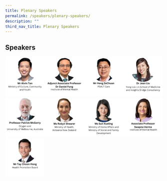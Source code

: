 ```yaml
---
title: Plenary Speakers
permalink: /speakers/plenary-speakers/
description: ""
third_nav_title: Plenary Speakers
---
```

##  Speakers

<div style="display: flex; flex-wrap: wrap;">
	<div style="flex-basis: 25%; max-width: 25%;">
    <a href="/speakers/plenary-speakers/alvin-tan"><img alt="plenary speakers 2" src="/images/TNSpeakersPhoto/tnalvintanv2.png"></a>
  </div>
	<div style="flex-basis: 25%; max-width: 25%;">
			 <img alt="plenary speakers 2" src="/images/TNSpeakersPhoto/tndanielfung.png">
  </div>
		<div style="flex-basis: 25%; max-width: 25%;">
			 <a href="/speakers/plenary-speakers/heng-zechuan/">
    <img alt="plenary speakers 2" src="/images/TNSpeakersPhoto/tnhengzechuan.png"></a>
  </div>
	  <div style="flex-basis: 25%; max-width: 25%;">
    <a href="/speakers/plenary-speakers/jean-liu/"><img alt="track speakers" src="/images/TNSpeakersPhoto/tnjeanliuv0.png"></a>
  </div>
	<div style="flex-basis: 25%; max-width: 25%;">
    <a href="/speakers/plenary-speakers/patrick-mcgorry"><img alt="track speakers" src="/images/TNSpeakersPhoto/tnpatrickmcgorryv2.png"></a>
  </div>
	<div style="flex-basis: 25%; max-width: 25%;">
		  <a href="/speakers/plenary-speakers/robyn-shearer">
				<img alt="plenary speakers 2" src="/images/TNSpeakersPhoto/tnrobynshearerv4.png"></a>
  </div>
	<div style="flex-basis: 25%; max-width: 25%;">
    <a href="/speakers/plenary-speakers/sun-xueling"><img alt="plenary speakers 2" src="/images/TNSpeakersPhoto/tnsunxueling.png"></a>
  </div>
		<div style="flex-basis: 25%; max-width: 25%;">
    <a href="/speakers/plenary-speakers/swapna-verma"><img alt="plenary speakers 2" src="/images/TNSpeakersPhoto/tnswapnavermav3.png"></a>
  </div>
	<div style="flex-basis: 25%; max-width: 25%;">
			 <img alt="plenary speakers 2" src="/images/TNSpeakersPhoto/tntaychoonhong.png">
  </div>
</div>